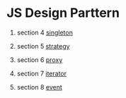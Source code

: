 # JS Design Parttern 

1. section 4 [singleton](/src/section4/README.md)

2. section 5 [strategy](/src/section5/README.md)

3. section 6 [proxy](/src/section6/README.md)

4. section 7 [iterator](/src/section7/README.md)

5. section 8 [event](/src/section8/README.md)
